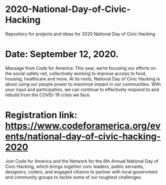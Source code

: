# 2020-National-Day-of-Civic-Hacking
Repository for projects and ideas for 2020 National Day of Civic Hacking

# Date: September 12, 2020.

Message from Code for America:
This year, we’re focusing our efforts on the social safety net, collectively working to improve access to food, housing, healthcare and more. At its roots, National Day of Civic Hacking is about using our people power to maximize impact in our communities. With your input and participation, we can continue to effectively respond to and rebuild from the COVID-19 crisis we face.

# Registration link: https://www.codeforamerica.org/events/national-day-of-civic-hacking-2020

Join Code for America and the Network for the 8th Annual National Day of Civic Hacking, which brings together civic leaders, public servants, designers, coders, and engaged citizens to partner with local government and community groups to tackle some of our toughest challenges.
